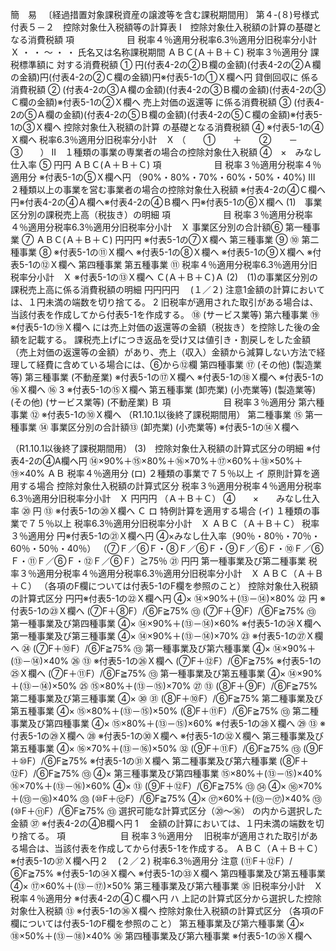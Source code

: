 簡　易
　〔経過措置対象課税資産の譲渡等を含む課税期間用〕
第４-(８)号様式
 付表５－２　控除対象仕入税額等の計算表
I　控除対象仕入税額の計算の基礎となる消費税額
項　　　　　　目
税率４％適用分税率6.3％適用分旧税率分小計　Ｘ
 ・ ・ ～ ・ ・
氏名又は名称課税期間
ＡＢＣ(Ａ＋Ｂ＋Ｃ)
税率３％適用分
課税標準額に
対する消費税額
①
円(付表4-2の②Ｂ欄の金額)(付表4-2の②Ａ欄の金額)円(付表4-2の②Ｃ欄の金額)円※付表5-1の①Ｘ欄へ円
貸倒回収に
係る消費税額
②
(付表4-2の③Ａ欄の金額)(付表4-2の③Ｂ欄の金額)(付表4-2の③Ｃ欄の金額)※付表5-1の②Ｘ欄へ
売上対価の返還等
に係る消費税額
③
(付表4-2の⑤Ａ欄の金額)(付表4-2の⑤Ｂ欄の金額)(付表4-2の⑤Ｃ欄の金額)※付表5-1の③Ｘ欄へ
控除対象仕入税額の計算
の基礎となる消費税額
④
※付表5-1の④Ｘ欄へ
税率6.3％適用分旧税率分小計　Ｘ
（　　①　　＋　　②　　－　　③　　）
II　１種類の事業の専業者の場合の控除対象仕入税額
④　×　みなし仕入率
⑤
円円
ＡＢＣ(Ａ＋Ｂ＋Ｃ)
項　　　　　　目
税率３％適用分税率４％適用分
※付表5-1の⑤Ｘ欄へ円
（90%・80%・70%・60%・50%・40%)
III　２種類以上の事業を営む事業者の場合の控除対象仕入税額
※付表4-2の④Ｃ欄へ円※付表4-2の④Ａ欄へ※付表4-2の④Ｂ欄へ
円※付表5-1の⑥Ｘ欄へ
(1)　事業区分別の課税売上高（税抜き）の明細
項　　　　　　目
税率３％適用分税率４％適用分税率6.3％適用分旧税率分小計　Ｘ
事業区分別の合計額⑥
第一種事業
⑦
ＡＢＣ(Ａ＋Ｂ＋Ｃ)
円円円
※付表5-1の⑦Ｘ欄へ
第三種事業
⑨
⑩
第二種事業
⑧
※付表5-1の⑪Ｘ欄へ
※付表5-1の⑧Ｘ欄へ
※付表5-1の⑨Ｘ欄へ
※付表5-1の⑫Ｘ欄へ
第四種事業
第五種事業
⑪
税率４％適用分税率6.3％適用分旧税率分小計　Ｘ
※付表5-1の⑬Ｘ欄へ
Ｃ(Ａ＋Ｂ＋Ｃ)Ａ
(2)　(1)の事業区分別の課税売上高に係る消費税額の明細
円円円円
　(１／２)
注意1金額の計算においては、１円未満の端数を切り捨てる。
2
旧税率が適用された取引がある場合は、当該付表を作成してから付表5-1を作成する。
⑱
(サービス業等)
第六種事業
⑲
※付表5-1の⑲Ｘ欄へ
 には売上対価の返還等の金額（税抜き）を控除した後の金額を記載する。
課税売上げにつき返品を受け又は値引き・割戻しをした金額（売上対価の返還等の金額）があり、売上（収入）金額から減算しない方法で経理して経費に含めている場合には、⑥から⑫欄
第四種事業
⑰
(その他)
(製造業等)
第三種事業
(不動産業)
※付表5-1の⑰Ｘ欄へ
※付表5-1の⑱Ｘ欄へ
※付表5-1の⑯Ｘ欄へ
⑯
3
※付表5-1の⑮Ｘ欄へ
第五種事業
(卸売業)
(小売業等)
(製造業等)
(その他)
(サービス業等)
(不動産業)
Ｂ
項　　　　　　目
税率３％適用分
第六種事業
⑫
※付表5-1の⑩Ｘ欄へ
（R1.10.1以後終了課税期間用）
第二種事業
⑮
第一種事業
⑭
事業区分別の合計額⑬
(卸売業)
(小売業等)
※付表5-1の⑭Ｘ欄へ

（R1.10.1以後終了課税期間用）
(3)　控除対象仕入税額の計算式区分の明細
※付表4-2の④A欄へ円
⑭×90%＋⑮×80%＋⑯×70%＋⑰×60%＋⑱×50%＋⑲×40%
ＡＢ
税率４％適用分
 (ロ) ２種類の事業で７５％以上
 イ 原則計算を適用する場合
控除対象仕入税額の計算式区分
税率３％適用分税率４％適用分税率6.3％適用分旧税率分小計　Ｘ
円円円
（Ａ＋Ｂ＋Ｃ）
④　　×　　みなし仕入率
⑳
円
⑬
※付表5-1の⑳Ｘ欄へ
Ｃ
 ロ 特例計算を適用する場合
 (イ) １種類の事業で７５％以上
税率6.3％適用分旧税率分小計　Ｘ
ＡＢＣ（Ａ＋Ｂ＋Ｃ）
税率３％適用分
円※付表5-1の㉑Ｘ欄へ円
④×みなし仕入率（90％・80％・70％・60％・50％・40％）
（⑦Ｆ／⑥Ｆ・⑧Ｆ／⑥Ｆ・⑨Ｆ／⑥Ｆ・⑩Ｆ／⑥Ｆ・⑪Ｆ／⑥Ｆ・⑫Ｆ／⑥Ｆ）≧75％
㉑
円円
第一種事業及び第二種事業
税率３％適用分税率４％適用分税率6.3％適用分旧税率分小計　Ｘ
ＡＢＣ（Ａ＋Ｂ＋Ｃ）
（各項のF欄については付表5-1のF欄を参照のこと）
控除対象仕入税額の計算式区分
円円※付表5-1の㉒Ｘ欄へ円
④×
⑭×90%＋(⑬－⑭)×80%
㉒
円
※付表5-1の㉓Ｘ欄へ
(⑦F＋⑧F）/⑥F≧75%
⑬
(⑦F＋⑨F）/⑥F≧75%
⑬
第一種事業及び第四種事業
④×
⑭×90%＋(⑬－⑭)×60%
※付表5-1の㉔Ｘ欄へ
第一種事業及び第三種事業
④×
⑭×90%＋(⑬－⑭)×70%
㉓
※付表5-1の㉗Ｘ欄へ
㉔
(⑦F＋⑩F）/⑥F≧75%
⑬
第一種事業及び第六種事業
④×
⑭×90%＋(⑬－⑭)×40%
㉖
⑬
※付表5-1の㉖Ｘ欄へ
(⑦F＋⑫F）/⑥F≧75%
※付表5-1の㉕Ｘ欄へ
(⑦F＋⑪F）/⑥F≧75%
⑬
第一種事業及び第五種事業
④×
⑭×90%＋(⑬－⑭)×50%
㉕
⑮×80%＋(⑬－⑮)×70%
㉗
⑬
(⑧F＋⑨F）/⑥F≧75%
第二種事業及び第三種事業
④×
㉚
㉛
(⑧F＋⑩F）/⑥F≧75%
第二種事業及び第五種事業
④×
⑮×80%＋(⑬－⑮)×50%
(⑧F＋⑪F）/⑥F≧75%
⑬
第二種事業及び第四種事業
④×
⑮×80%＋(⑬－⑮)×60%
※付表5-1の㉘Ｘ欄へ
㉙
⑬
※付表5-1の㉙Ｘ欄へ
㉘
※付表5-1の㉚Ｘ欄へ
※付表5-1の㉜Ｘ欄へ
第三種事業及び第五種事業
④×
⑯×70%＋(⑬－⑯)×50%
㉜
(⑨F＋⑪F）/⑥F≧75%
⑬
(⑨F＋⑩F）/⑥F≧75%
※付表5-1の㉛Ｘ欄へ
第二種事業及び第六種事業
(⑧F＋⑫F）/⑥F≧75%
⑬
④×
第三種事業及び第四種事業
⑮×80%＋(⑬－⑮)×40%
⑯×70%＋(⑬－⑯)×60%
④×
⑬
(⑨F＋⑫F）/⑥F≧75%
⑬
㉞
④×
⑯×70%＋(⑬－⑯)×40%
㉝
(⑩F＋⑫F）/⑥F≧75%
④×
⑰×60%＋(⑬－⑰)×40%
⑬
(⑩F＋⑪F）/⑥F≧75%
⑬
選択可能な計算式区分（⑳～㊱）
の内から選択した金額
㊲
※付表4-2の④B欄へ円
1
　金額の計算においては、１円未満の端数を切り捨てる。
項　　　 　　　目
税率３％適用分
　旧税率が適用された取引がある場合は、当該付表を作成してから付表5-1を作成する。
ＡＢＣ（Ａ＋Ｂ＋Ｃ）
※付表5-1の㊲Ｘ欄へ円
2
　(２／２)
税率6.3％適用分
注意
(⑪F＋⑫F）/⑥F≧75%
※付表5-1の㉞Ｘ欄へ
※付表5-1の㉝Ｘ欄へ
第四種事業及び第五種事業
④×
⑰×60%＋(⑬－⑰)×50%
第三種事業及び第六種事業
㉟
旧税率分小計　Ｘ税率４％適用分
※付表4-2の④Ｃ欄へ円
 ハ 上記の計算式区分から選択した控除対象仕入税額
⑬
※付表5-1の㊱Ｘ欄へ
控除対象仕入税額の計算式区分
（各項のF欄については付表5-1のF欄を参照のこと）
第五種事業及び第六種事業
④×
⑱×50%＋(⑬－⑱)×40%
㊱
第四種事業及び第六種事業
※付表5-1の㉟Ｘ欄へ
